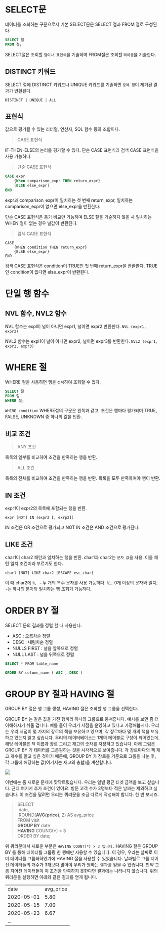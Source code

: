 # SELECT문

데이터를 조회하는 구문으로서 기본 SELECT문은 SELECT 절과 FROM 절로 구성된다.

```SQL
SELECT 절
FROM 절;
```

SELECT절은 조회할 `열이나 표현식`을 기술하며 FROM절은 조회할 `테이블`을 기술한다.

## DISTINCT 키워드

SELECT 절에 DISTINCT 키워드나 UNIQUE 키워드를 기술하면 `중복 행`이 제거된 결과가 반환된다.

`DISTINCT | UNIQUE | ALL`

## 표현식

값으로 평가될 수 있는 리터럴, 연산자, SQL 함수 등의 조합이다.

> CASE 표현식

IF-THEN-ELSE의 논리를 평가할 수 있다. 단순 CASE 표현식과 검색 CASE 표현식을 사용 가능하다.

> 단순 CASE 표현식

```SQL
CASE expr
	{When comparison_expr THEN return_expr}
	[ELSE else_expr]
END
```

expr과 comparison_expr이 일치하는 첫 번째 return_expr, 일치하는 comparison_expr이 없으면 else_expr을 반환한다.

단순 CASE 표현식은 등가 비교만 가능하며 ELSE 절을 기술하지 않을 시 일치하는 WHEN 절이 없는 경우 널값이 반환된다.

> 검색 CASE 표현식

```
CASE
	{WHEN condition THEN return_expr}
	{ELSE else_expr}
END
```

검색 CASE 표현식은 condition이 TRUE인 첫 번째 return_expr을 반환한다. TRUE인 condition이 없다면 else_expr이 반환된다.

# 단일 행 함수

## NVL 함수, NVL2 함수

NVL 함수는 expl이 널이 아니면 expr1, 널이면 expr2 반환한다. `NVL (expr1, expr2)`

NVL2 함수는 expl1이 널이 아니면 expr2, 널이면 expr3를 반환한다. `NVL2 (expr1, expr2, expr3)`

# WHERE 절

WHERE 절을 사용하면 행을 `선택`하여 조회할 수 있다.

```SQL
SELECT 절
FROM 절
WHERE 절;
```

`WHERE condition` WHERE절의 구문은 왼쪽과 같고. 조건은 행마다 평가되며 TRUE, FALSE, UNKNOWN 중 하나의 값을 반환.

## 비교 조건

> ANY 조건

목록의 일부를 비교하여 조건을 만족하는 행을 반환.

> ALL 조건

목록의 전체를 비교하여 조건을 만족하는 행을 반환. 목록을 모두 만족하여야 행이 반환.

## IN 조건

expr1이 expr2의 목록에 포함되는 행을 반환.

`expr [NOT] IN (expr2 [, exrp2])`

IN 조건은 OR 조건으로 평가되고 NOT IN 조건은 AND 조건으로 평가된다.

## LIKE 조건

char1이 char2 패턴과 일치하는 행을 반환. char1과 char2는 `문자 값`을 사용. 이를 패턴 일치 조건이라 부르기도 한다.

`char1 [NOT] LIKE char2 [ESCAPE esc_char]`

이 때 char2에 `%, -` 두 개의 특수 문자를 사용 가능하다. `%`는 0개 이상의 문자와 일치, `-`는 하나의 문자와 일치하는 행 조회가 가능하다.

# ORDER BY 절

SELECT 문의 결과를 정렬 할 때 사용한다.

- ASC : 오름차순 정렬
- DESC : 내림차순 정렬
- NULLS FIRST : 널을 앞쪽으로 정렬
- NULL LAST : 널을 뒤쪽으로 정렬

```sql
SELECT * FROM table_name

ORDER BY column_name ( ASC , DESC )
```

# GROUP BY 절과 HAVING 절

GROUP BY 절은 행 그룹 생성, HAVING 절은 조회할 행 그룹을 선택한다.

GROUP BY 는 같은 값을 가진 행끼리 하나의 그룹으로 뭉쳐줍니다. 예시를 보면 좀 더 이해하시기 쉬울 겁니다. 예를 들어 우리가 서점을 운영하고 있다고 가정해봅시다. 우리는 우리 서점이 몇 가지의 장르의 책을 보유하고 있으며, 각 장르마다 몇 개의 책을 보유하고 있는지 알고 싶습니다. 우리의 데이터베이스는 1개의 테이블로 구성이 되어있는데, 해당 테이블은 책 이름과 장르 그리고 재고의 숫자를 저장하고 있습니다. 아래 그림은 GROUP BY 가 데이터를 그룹핑하는 것을 시각적으로 보여줍니다. 각 장르마다의 책 재고 개수를 알고 싶은 것이기 때문에, GROUP BY 가 장르를 기준으로 그룹을 나눈 후, 각 그룹에 해당하는 값(여기서는 재고의 총합)을 계산합니다.

![](https://blog.kakaocdn.net/dn/1kPUl/btqTEMascrt/P6HbT25ol4cWR4LfKDRK4k/img.png)

이번에는 좀 새로운 문제에 맞닥트렸습니다. 우리는 일별 평균 티겟 금액을 보고 싶습니다. 근데 여기서 추가 조건이 있어요. 방문 고객 수가 3명보다 적은 날짜는 제외하고 싶습니다. 이 조건을 달려면 우리는 쿼리문을 조금 다르게 작성해야 합니다. 한 번 보시죠.

> SELECT  
>  date,  
>  ROUND(**AVG(price)**, 2) AS avg_price  
> FROM visit  
> **GROUP BY** date  
> **HAVING** COUNG(\*) > 3  
> ORDER BY date;

위 쿼리문에서 새로운 부분은 `HAVING COUNT(*) > 3 입니다.` HAVING 절은 GROUP BY 를 통해 데이터를 그룹핑 한 행에만 사용할 수 있습니다. 이 경우, 우리는 날짜로 이미 데이터를 그룹화하였기에 HAVING 절을 사용할 수 있었습니다. 날짜별로 그룹 지어진 데이터들의 개수가 3개보다 많아야 우리가 원하는 결과를 얻을 수 있습니다. 만약 그룹 지어진 데이터들이 이 조건을 만족하지 못한다면 결과에는 나타나지 않습니다. 위의 쿼리문을 실행하면 아래와 같은 결과를 얻게 됩니다.

|            |           |
| ---------- | --------- |
| date       | avg_price |
| 2020-05-01 | 5.80      |
| 2020-05-15 | 7.00      |
| 2020-05-23 | 6.67      |
| ...        |           |
